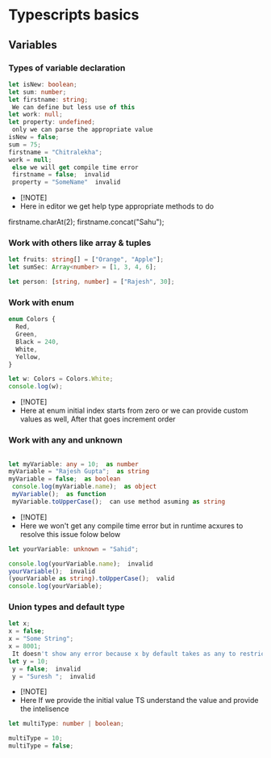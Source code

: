 # Typescripts basics

## Variables

### Types of variable declaration

```Typescript
let isNew: boolean;
let sum: number;
let firstname: string;
 We can define but less use of this
let work: null;
let property: undefined;
 only we can parse the appropriate value
isNew = false;
sum = 75;
firstname = "Chitralekha";
work = null;
 else we will get compile time error
 firstname = false;  invalid
 property = "SomeName"  invalid
```

- [!NOTE]
- Here in editor we get help type appropriate methods to do

firstname.charAt(2);
firstname.concat("Sahu");

### Work with others like array & tuples

```Typescript
let fruits: string[] = ["Orange", "Apple"];
let sumSec: Array<number> = [1, 3, 4, 6];

let person: [string, number] = ["Rajesh", 30];
```

### Work with enum

```Typescript
enum Colors {
  Red,
  Green,
  Black = 240,
  White,
  Yellow,
}

let w: Colors = Colors.White;
console.log(w);
```

- [!NOTE]
- Here at enum initial index starts from zero or we can provide custom values as well, After that goes increment order

### Work with any and unknown

```Typescript

let myVariable: any = 10;  as number
myVariable = "Rajesh Gupta";  as string
myVariable = false;  as boolean
 console.log(myVariable.name);  as object
 myVariable();  as function
 myVariable.toUpperCase();  can use method asuming as string

```

- [!NOTE]
- Here we won't get any compile time error but in runtime acxures to resolve this issue folow below

```Typescript
let yourVariable: unknown = "Sahid";

console.log(yourVariable.name);  invalid
yourVariable();  invalid
(yourVariable as string).toUpperCase();  valid
console.log(yourVariable);
```

### Union types and default type

```Typescript
let x;
x = false;
x = "Some String";
x = 8001;
 It doesn't show any error because x by default takes as any to restrict
let y = 10;
 y = false;  invalid
 y = "Suresh ";  invalid
```

- [!NOTE]
- Here If we provide the initial value TS understand the value and provide the intelisence

```Typescript
let multiType: number | boolean;

multiType = 10;
multiType = false;

```
